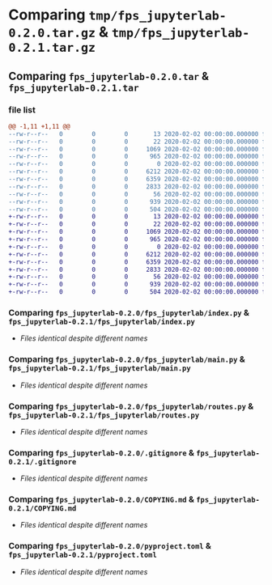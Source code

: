 # Comparing `tmp/fps_jupyterlab-0.2.0.tar.gz` & `tmp/fps_jupyterlab-0.2.1.tar.gz`

## Comparing `fps_jupyterlab-0.2.0.tar` & `fps_jupyterlab-0.2.1.tar`

### file list

```diff
@@ -1,11 +1,11 @@
--rw-r--r--   0        0        0       13 2020-02-02 00:00:00.000000 fps_jupyterlab-0.2.0/MANIFEST.in
--rw-r--r--   0        0        0       22 2020-02-02 00:00:00.000000 fps_jupyterlab-0.2.0/fps_jupyterlab/__init__.py
--rw-r--r--   0        0        0     1069 2020-02-02 00:00:00.000000 fps_jupyterlab-0.2.0/fps_jupyterlab/index.py
--rw-r--r--   0        0        0      965 2020-02-02 00:00:00.000000 fps_jupyterlab-0.2.0/fps_jupyterlab/main.py
--rw-r--r--   0        0        0        0 2020-02-02 00:00:00.000000 fps_jupyterlab-0.2.0/fps_jupyterlab/py.typed
--rw-r--r--   0        0        0     6212 2020-02-02 00:00:00.000000 fps_jupyterlab-0.2.0/fps_jupyterlab/routes.py
--rw-r--r--   0        0        0     6359 2020-02-02 00:00:00.000000 fps_jupyterlab-0.2.0/.gitignore
--rw-r--r--   0        0        0     2833 2020-02-02 00:00:00.000000 fps_jupyterlab-0.2.0/COPYING.md
--rw-r--r--   0        0        0       56 2020-02-02 00:00:00.000000 fps_jupyterlab-0.2.0/README.md
--rw-r--r--   0        0        0      939 2020-02-02 00:00:00.000000 fps_jupyterlab-0.2.0/pyproject.toml
--rw-r--r--   0        0        0      504 2020-02-02 00:00:00.000000 fps_jupyterlab-0.2.0/PKG-INFO
+-rw-r--r--   0        0        0       13 2020-02-02 00:00:00.000000 fps_jupyterlab-0.2.1/MANIFEST.in
+-rw-r--r--   0        0        0       22 2020-02-02 00:00:00.000000 fps_jupyterlab-0.2.1/fps_jupyterlab/__init__.py
+-rw-r--r--   0        0        0     1069 2020-02-02 00:00:00.000000 fps_jupyterlab-0.2.1/fps_jupyterlab/index.py
+-rw-r--r--   0        0        0      965 2020-02-02 00:00:00.000000 fps_jupyterlab-0.2.1/fps_jupyterlab/main.py
+-rw-r--r--   0        0        0        0 2020-02-02 00:00:00.000000 fps_jupyterlab-0.2.1/fps_jupyterlab/py.typed
+-rw-r--r--   0        0        0     6212 2020-02-02 00:00:00.000000 fps_jupyterlab-0.2.1/fps_jupyterlab/routes.py
+-rw-r--r--   0        0        0     6359 2020-02-02 00:00:00.000000 fps_jupyterlab-0.2.1/.gitignore
+-rw-r--r--   0        0        0     2833 2020-02-02 00:00:00.000000 fps_jupyterlab-0.2.1/COPYING.md
+-rw-r--r--   0        0        0       56 2020-02-02 00:00:00.000000 fps_jupyterlab-0.2.1/README.md
+-rw-r--r--   0        0        0      939 2020-02-02 00:00:00.000000 fps_jupyterlab-0.2.1/pyproject.toml
+-rw-r--r--   0        0        0      504 2020-02-02 00:00:00.000000 fps_jupyterlab-0.2.1/PKG-INFO
```

### Comparing `fps_jupyterlab-0.2.0/fps_jupyterlab/index.py` & `fps_jupyterlab-0.2.1/fps_jupyterlab/index.py`

 * *Files identical despite different names*

### Comparing `fps_jupyterlab-0.2.0/fps_jupyterlab/main.py` & `fps_jupyterlab-0.2.1/fps_jupyterlab/main.py`

 * *Files identical despite different names*

### Comparing `fps_jupyterlab-0.2.0/fps_jupyterlab/routes.py` & `fps_jupyterlab-0.2.1/fps_jupyterlab/routes.py`

 * *Files identical despite different names*

### Comparing `fps_jupyterlab-0.2.0/.gitignore` & `fps_jupyterlab-0.2.1/.gitignore`

 * *Files identical despite different names*

### Comparing `fps_jupyterlab-0.2.0/COPYING.md` & `fps_jupyterlab-0.2.1/COPYING.md`

 * *Files identical despite different names*

### Comparing `fps_jupyterlab-0.2.0/pyproject.toml` & `fps_jupyterlab-0.2.1/pyproject.toml`

 * *Files identical despite different names*

